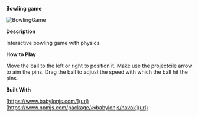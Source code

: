 **Bowling game**

![BowlingGame](https://github.com/Dhinesh-M-7/Initial_Setup/assets/89065192/2da568cd-232a-405e-8d65-63258d0f0d94)

**Description**

Interactive bowling game with physics.

**How to Play**

Move the ball to the left or right to position it.
Make use the projectcile arrow to aim the pins.
Drag the ball to adjust the speed with which the ball hit the pins.

**Built With**

[https://www.babylonjs.com/](url)
[https://www.npmjs.com/package/@babylonjs/havok](url)



